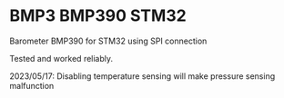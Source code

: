 # BMP3 BMP390 STM32
Barometer BMP390 for STM32 using SPI connection

Tested and worked reliably.

2023/05/17: Disabling temperature sensing will make pressure sensing malfunction

